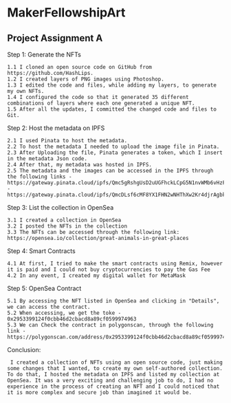# MakerFellowshipArt

## Project Assignment A

Step 1: Generate the NFTs

    1.1 I cloned an open source code on GitHub from https://github.com/HashLips.
    1.2 I created layers of PNG images using Photoshop.
    1.3 I edited the code and files, while adding my layers, to generate my own NFTs.
    1.4 I configured the code so that it generated 35 different combinations of layers where each one generated a unique NFT.
    1.5 After all the updates, I committed the changed code and files to Git.
  
Step 2: Host the metadata on IPFS

    2.1 I used Pinata to host the metadata.
    2.2 To host the metadata I needed to upload the image file in Pinata.
    2.3 After Uploading the file, Pinata generates a token, which I insert in the metadata Json code.
    2.4 After that, my metadata was hosted in IPFS.
    2.5 The metadata and the images can be accessed in the IPFS through the following links - https://gateway.pinata.cloud/ipfs/Qmc5gRshgUsD2uUGFhckLCpG5N1nvWMb6vHzFqNzCg7Nre/ - https://gateway.pinata.cloud/ipfs/QmcDLsf6cMF8YX1FHN2wNHThXw2Kr4djrAgbkQ3XCrycBd/1.json
  
  Step 3: List the collection in OpenSea
  
    3.1 I created a collection in OpenSea
    3.2 I posted the NFTs in the collection 
    3.3 The NFTs can be accessed through the following link: https://opensea.io/collection/great-animals-in-great-places
    
  Step 4: Smart Contracts
  
    4.1 At first, I tried to make the smart contracts using Remix, however it is paid and I could not buy cryptocurrencies to pay the Gas Fee
    4.2 In any event, I created my digital wallet for MetaMask
  
  Step 5: OpenSea Contract
  
    5.1 By accessing the NFT listed in OpenSea and clicking in "Details", we can access the contract.
    5.2 When accessing, we get the toke - 0x2953399124f0cbb46d2cbacd8a89cf0599974963
    5.3 We can Check the contract in polygonscan, through the following link - https://polygonscan.com/address/0x2953399124f0cbb46d2cbacd8a89cf0599974963
    
  Conclusion:
    
     I created a collection of NFTs using an open source code, just making some changes that I wanted, to create my own self-authored collection. To do that, I hosted the metadata on IPFS and listed my collection at OpenSea. It was a very exciting and challenging job to do, I had no experience in the process of creating an NFT and I could noticed that it is more complex and secure job than imagined it would be. 


 

